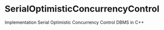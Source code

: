 # SerialOptimisticConcurrencyControl
Implementation Serial Optimistic Concurrency Control DBMS in C++
